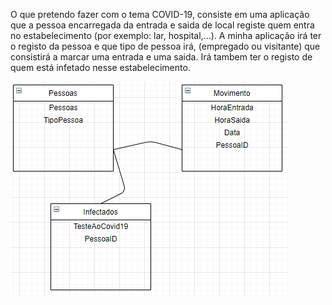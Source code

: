 O que pretendo fazer com o tema COVID-19, consiste em uma aplicação que a pessoa encarregada da entrada e saida de local registe quem entra no estabelecimento (por exemplo: lar, hospital,...). A minha aplicação irá ter o registo da pessoa e que tipo de pessoa irá, (empregado ou visitante) que consistirá a marcar uma entrada e uma saida. Irá tambem ter o registo de quem está infetado nesse estabelecimento.



![alt text]( https://github.com/hugofigueria0/COVID19/blob/master/4747d3341fa574bdd2f25fc754a8dca4.png)  
